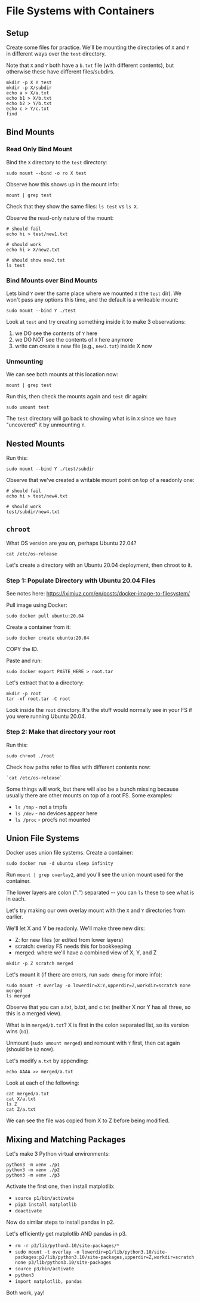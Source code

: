 # File Systems with Containers

## Setup

Create some files for practice.  We'll be mounting the directories of
`X` and `Y` in different ways over the `test` directory.

Note that `X` and `Y` both have a `b.txt` file (with different
contents), but otherwise these have different files/subdirs.

```
mkdir -p X Y test
mkdir -p X/subdir
echo a > X/a.txt
echo b1 > X/b.txt
echo b2 > Y/b.txt
echo c > Y/c.txt
find
```

## Bind Mounts

### Read Only Bind Mount

Bind the `X` directory to the `test` directory:

```
sudo mount --bind -o ro X test
```

Observe how this shows up in the mount info:

```
mount | grep test
```

Check that they show the same files: `ls test` vs `ls X`.

Observe the read-only nature of the mount:

```
# should fail
echo hi > test/new1.txt

# should work
echo hi > X/new2.txt

# should show new2.txt
ls test
```

### Bind Mounts over Bind Mounts

Lets bind `Y` over the same place where we mounted `X` (the `test` dir).  We won't pass any options this time, and the default is a writeable mount:

```
sudo mount --bind Y ./test
```

Look at `test` and try creating something inside it to make 3 observations:

1. we DO see the contents of `Y` here
2. we DO NOT see the contents of `X` here anymore
3. write can create a new file (e.g., `new3.txt`) inside X now

### Unmounting

We can see both mounts at this location now:

```
mount | grep test
```

Run this, then check the mounts again and `test` dir again:

```
sudo umount test
```

The `test` directory will go back to showing what is in `X` since we
have "uncovered" it by unmounting `Y`.

## Nested Mounts

Run this:

```
sudo mount --bind Y ./test/subdir
```

Observe that we've created a writable mount point on top of a readonly one:

```
# should fail
echo hi > test/new4.txt

# should work
test/subdir/new4.txt
```

## `chroot`

What OS version are you on, perhaps Ubuntu 22.04?

`cat /etc/os-release`

Let's create a directory with an Ubuntu 20.04 deployment, then chroot
to it.

### Step 1: Populate Directory with Ubuntu 20.04 Files

See notes here: https://iximiuz.com/en/posts/docker-image-to-filesystem/

Pull image using Docker:

```
sudo docker pull ubuntu:20.04
```

Create a container from it:

```
sudo docker create ubuntu:20.04
```

COPY the ID.

Paste and run:

```
sudo docker export PASTE_HERE > root.tar
```

Let's extract that to a directory:

```
mkdir -p root
tar -xf root.tar -C root
```

Look inside the `root` directory.  It's the stuff would normally see
in your FS if you were running Ubuntu 20.04.

### Step 2: Make that directory your root

Run this:

```
sudo chroot ./root
```

Check how paths refer to files with different contents now:

```
`cat /etc/os-release`
```

Some things will work, but there will also be a bunch missing because
usually there are other mounts on top of a root FS.  Some examples:

* `ls /tmp` - not a tmpfs
* `ls /dev` - no devices appear here
* `ls /proc` - procfs not mounted

## Union File Systems

Docker uses union file systems.  Create a container:

```
sudo docker run -d ubuntu sleep infinity
```

Run `mount | grep overlay2`, and you'll see the union mount used for
the container.

The lower layers are colon (":") separated -- you can `ls` these to see what is in each.

Let's try making our own overlay mount with the `X` and `Y` directories from earlier.

We'll let X and Y be readonly.  We'll make three new dirs:
* Z: for new files (or edited from lower layers)
* scratch: overlay FS needs this for bookkeeping
* merged: where we'll have a combined view of X, Y, and Z

```
mkdir -p Z scratch merged
```

Let's mount it (if there are errors, run `sudo dmesg` for more info):

```
sudo mount -t overlay -o lowerdir=X:Y,upperdir=Z,workdir=scratch none merged
ls merged
```

Observe that you can a.txt, b.txt, and c.txt (neither X nor Y has all three, so this is a merged view).

What is in `merged/b.txt`?  X is first in the colon separated list, so
its version wins (`b1`).

Unmount (`sudo umount merged`) and remount with `Y` first, then cat
again (should be `b2` now).

Let's modify `a.txt` by appending:

```
echo AAAA >> merged/a.txt
```

Look at each of the following:

```
cat merged/a.txt
cat X/a.txt
ls Z
cat Z/a.txt
```

We can see the file was copied from X to Z before being modified.

## Mixing and Matching Packages

Let's make 3 Python virtual environments:

```
python3 -m venv ./p1
python3 -m venv ./p2
python3 -m venv ./p3
```

Activate the first one, then install matplotlib:

* `source p1/bin/activate`
* `pip3 install matplotlib`
* `deactivate`

Now do similar steps to install pandas in p2.

Let's efficiently get matplotlib AND pandas in p3.

* `rm -r p3/lib/python3.10/site-packages/*`
* `sudo mount -t overlay -o lowerdir=p1/lib/python3.10/site-packages:p2/lib/python3.10/site-packages,upperdir=Z,workdir=scratch none p3/lib/python3.10/site-packages`
* `source p3/bin/activate`
* `python3`
* `import matplotlib, pandas`

Both work, yay!
